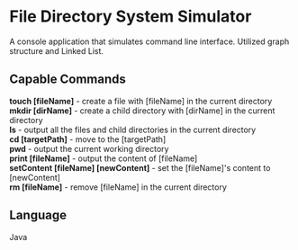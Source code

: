 # File Directory System Simulator
A console application that simulates command line interface. Utilized graph structure and Linked List.

## Capable Commands
**touch [fileName]** - create a file with [fileName] in the current directory</br>
**mkdir [dirName]** - create a child directory with [dirName] in the current directory</br>
**ls** - output all the files and child directories in the current directory</br>
**cd [targetPath]** - move to the [targetPath]</br>
**pwd** - output the current working directory</br>
**print [fileName]** - output the content of [fileName]</br>
**setContent [fileName] [newContent]** - set the [fileName]'s content to [newContent]</br>
**rm [fileName]** - remove [fileName] in the current directory</br>

## Language
Java
